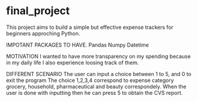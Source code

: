 # final_project
This project aims to build a simple but effective expense trackers for beginners approching Python.

IMPOTANT PACKAGES  TO HAVE.
Pandas
Numpy
Datetime

MOTIVATION
I wanted to have more transparency on my spending because in my daily life I also experience loosing track of them. 

DIFFERENT SCENARIO
The user can input a choice between 1 to 5, and 0 to exit the program
The choice 1,2,3,4 correspond to expense category grocery, household, pharmaceutical and beauty correspondely. When the user is done with inputting then he can press 5 to obtain the CVS report.
